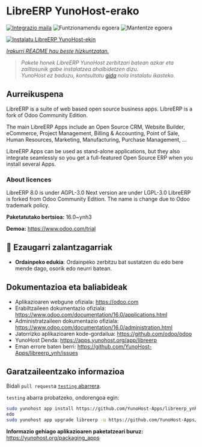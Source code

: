 <!--
Ohart ongi: README hau automatikoki sortu da <https://github.com/YunoHost/apps/tree/master/tools/readme_generator>ri esker
EZ editatu eskuz.
-->

# LibreERP YunoHost-erako

[![Integrazio maila](https://dash.yunohost.org/integration/libreerp.svg)](https://dash.yunohost.org/appci/app/libreerp) ![Funtzionamendu egoera](https://ci-apps.yunohost.org/ci/badges/libreerp.status.svg) ![Mantentze egoera](https://ci-apps.yunohost.org/ci/badges/libreerp.maintain.svg)

[![Instalatu LibreERP YunoHost-ekin](https://install-app.yunohost.org/install-with-yunohost.svg)](https://install-app.yunohost.org/?app=libreerp)

*[Irakurri README hau beste hizkuntzatan.](./ALL_README.md)*

> *Pakete honek LibreERP YunoHost zerbitzari batean azkar eta zailtasunik gabe instalatzea ahalbidetzen dizu.*  
> *YunoHost ez baduzu, kontsultatu [gida](https://yunohost.org/install) nola instalatu ikasteko.*

## Aurreikuspena

LibreERP is a suite of web based open source business apps. LibreERP is a fork of Odoo Community Edition.

The main LibreERP Apps include an Open Source CRM, Website Builder, eCommerce, Project Management, Billing &amp; Accounting, Point of Sale, Human Resources, Marketing, Manufacturing, Purchase Management, ...

LibreERP Apps can be used as stand-alone applications, but they also integrate seamlessly so you get a full-featured Open Source ERP when you install several Apps.

### About licences
LibreERP 8.0 is under AGPL-3.0
Next version are under LGPL-3.0
LibreERP is forked from Odoo Community Edition. The name is change due to Odoo trademark policy.


**Paketatutako bertsioa:** 16.0~ynh3

**Demoa:** <https://www.odoo.com/trial>
## :red_circle: Ezaugarri zalantzagarriak

- **Ordainpeko edukia**: Ordainpeko zerbitzu bat sustatzen du edo bere mende dago, osorik edo neurri batean.

## Dokumentazioa eta baliabideak

- Aplikazioaren webgune ofiziala: <https://odoo.com>
- Erabiltzaileen dokumentazio ofiziala: <https://www.odoo.com/documentation/16.0/applications.html>
- Administratzaileen dokumentazio ofiziala: <https://www.odoo.com/documentation/16.0/administration.html>
- Jatorrizko aplikazioaren kode-gordailua: <https://github.com/odoo/odoo>
- YunoHost Denda: <https://apps.yunohost.org/app/libreerp>
- Eman errore baten berri: <https://github.com/YunoHost-Apps/libreerp_ynh/issues>

## Garatzaileentzako informazioa

Bidali `pull request`a [`testing` abarrera](https://github.com/YunoHost-Apps/libreerp_ynh/tree/testing).

`testing` abarra probatzeko, ondorengoa egin:

```bash
sudo yunohost app install https://github.com/YunoHost-Apps/libreerp_ynh/tree/testing --debug
edo
sudo yunohost app upgrade libreerp -u https://github.com/YunoHost-Apps/libreerp_ynh/tree/testing --debug
```

**Informazio gehiago aplikazioaren paketatzeari buruz:** <https://yunohost.org/packaging_apps>
